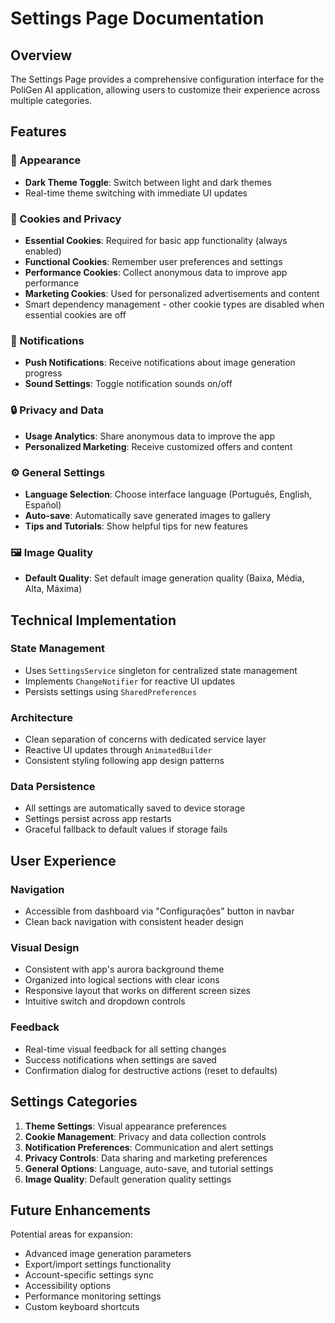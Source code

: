 # Settings Page Documentation

## Overview

The Settings Page provides a comprehensive configuration interface for the PoliGen AI application, allowing users to customize their experience across multiple categories.

## Features

### 🎨 Appearance

- **Dark Theme Toggle**: Switch between light and dark themes
- Real-time theme switching with immediate UI updates

### 🍪 Cookies and Privacy

- **Essential Cookies**: Required for basic app functionality (always enabled)
- **Functional Cookies**: Remember user preferences and settings
- **Performance Cookies**: Collect anonymous data to improve app performance
- **Marketing Cookies**: Used for personalized advertisements and content
- Smart dependency management - other cookie types are disabled when essential cookies are off

### 🔔 Notifications

- **Push Notifications**: Receive notifications about image generation progress
- **Sound Settings**: Toggle notification sounds on/off

### 🔒 Privacy and Data

- **Usage Analytics**: Share anonymous data to improve the app
- **Personalized Marketing**: Receive customized offers and content

### ⚙️ General Settings

- **Language Selection**: Choose interface language (Português, English, Español)
- **Auto-save**: Automatically save generated images to gallery
- **Tips and Tutorials**: Show helpful tips for new features

### 🖼️ Image Quality

- **Default Quality**: Set default image generation quality (Baixa, Média, Alta, Máxima)

## Technical Implementation

### State Management

- Uses `SettingsService` singleton for centralized state management
- Implements `ChangeNotifier` for reactive UI updates
- Persists settings using `SharedPreferences`

### Architecture

- Clean separation of concerns with dedicated service layer
- Reactive UI updates through `AnimatedBuilder`
- Consistent styling following app design patterns

### Data Persistence

- All settings are automatically saved to device storage
- Settings persist across app restarts
- Graceful fallback to default values if storage fails

## User Experience

### Navigation

- Accessible from dashboard via "Configurações" button in navbar
- Clean back navigation with consistent header design

### Visual Design

- Consistent with app's aurora background theme
- Organized into logical sections with clear icons
- Responsive layout that works on different screen sizes
- Intuitive switch and dropdown controls

### Feedback

- Real-time visual feedback for all setting changes
- Success notifications when settings are saved
- Confirmation dialog for destructive actions (reset to defaults)

## Settings Categories

1. **Theme Settings**: Visual appearance preferences
2. **Cookie Management**: Privacy and data collection controls
3. **Notification Preferences**: Communication and alert settings
4. **Privacy Controls**: Data sharing and marketing preferences
5. **General Options**: Language, auto-save, and tutorial settings
6. **Image Quality**: Default generation quality settings

## Future Enhancements

Potential areas for expansion:

- Advanced image generation parameters
- Export/import settings functionality
- Account-specific settings sync
- Accessibility options
- Performance monitoring settings
- Custom keyboard shortcuts
